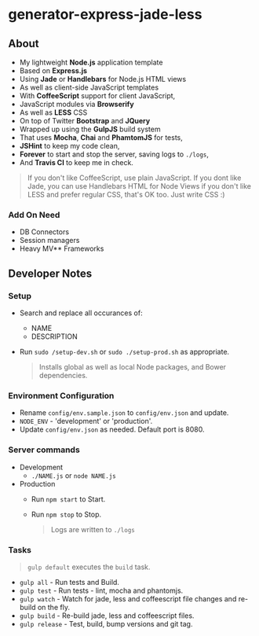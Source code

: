 generator-express-jade-less
==========

## About

- My lightweight **Node.js** application template
- Based on **Express.js**
- Using **Jade** or **Handlebars** for Node.js HTML views
- As well as client-side JavaScript templates 
- With **CoffeeScript** support for client JavaScript,
- JavaScript modules via **Browserify**
- As well as **LESS** CSS
- On top of Twitter **Bootstrap** and **JQuery**
- Wrapped up using the **GulpJS** build system
- That uses **Mocha**, **Chai** and **PhamtomJS** for tests,
- **JSHint** to keep my code clean,
- **Forever** to start and stop the server, saving logs to `./logs`,
- And **Travis CI** to keep me in check.

> If you don't like CoffeeScript, use plain JavaScript. 
> If you dont like Jade, you can use Handlebars HTML for Node Views
> if you don't like LESS and prefer regular CSS, that's OK too. Just write CSS :)

### Add On Need

- DB Connectors
- Session managers
- Heavy MV** Frameworks

## Developer Notes

### Setup

- Search and replace all occurances of:
  - NAME
  - DESCRIPTION
- Run `sudo /setup-dev.sh` or `sudo ./setup-prod.sh` as appropriate.

    > Installs global as well as local Node packages, and Bower dependencies.

### Environment Configuration

- Rename `config/env.sample.json` to `config/env.json` and update.
- `NODE_ENV` - 'development' or 'production'. 
- Update `config/env.json` as needed.  Default port is 8080.

### Server commands

- Development
  - `./NAME.js` or `node NAME.js`
- Production
  - Run `npm start` to Start.
  - Run `npm stop` to Stop.

    > Logs are written to `./logs`


### Tasks

> `gulp default` executes the `build` task.

- `gulp all` - Run tests and Build.
- `gulp test` - Run tests - lint, mocha and phantomjs.
- `gulp watch` - Watch for jade, less and coffeescript file changes and re-build on the fly.
- `gulp build` - Re-build jade, less and coffeescript files.
- `gulp release` - Test, build, bump versions and git tag.
